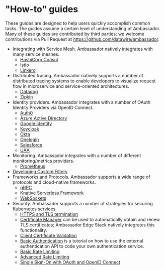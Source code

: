 # "How-to" guides

These guides are designed to help users quickly accomplish common tasks. The guides assume a certain level of understanding of Ambassador. Many of these guides are contributed by third parties; we welcome contributions via Pull Request at https://github.com/datawire/ambassador.

* Integrating with Service Mesh. Ambassador natively integrates with many service meshes.
  * [HashiCorp Consul](consul)
  * [Istio](istio)
  * [Linkerd](linkerd2)
* Distributed tracing. Ambassador natively supports a number of distributed tracing systems to enable developers to visualize request flow in microservice and service-oriented architectures.
  * [Datadog](tracing-datadog)
  * [Zipkin](tracing-zipkin)
* Identity providers. Ambassador integrates with a number of OAuth Identity Providers via OpenID Connect.
  * [Auth0](sso/auth0)
  * [Azure Active Directory](sso/azure)
  * [Google Identity](sso/google)
  * [Keycloak](sso/keycloak)
  * [Okta](sso/okta)
  * [Onelogin](sso/onelogin)
  * [Salesforce](sso/salesforce)
  * [UAA](sso/uaa)
* Monitoring. Ambassador integrates with a number of different monitoring/metrics providers.
  * [Prometheus](prometheus)
* [Developing Custom Filters](filter-dev-guide)
* Frameworks and Protocols. Ambassador supports a wide range of protocols and cloud-native frameworks.
  * [gRPC](grpc)
  * [Knative Serverless Framework](knative)
  * [WebSockets](websockets)
* Security. Ambassador supports a number of strategies for securing Kubernetes services.
  * [HTTPS and TLS termination](tls-termination)
  * [Certificate Manager](cert-manager) can be used to automatically obtain and renew TLS certificates; Ambassador Edge Stack natively integrates this functionality.
  * [Client Certificate Validation](client-cert-validation)
  * [Basic Authentication](basic-auth) is a tutorial on how to use the external authentication API to code your own authentication service.
  * [Basic Rate Limiting](rate-limiting-tutorial)
  * [Advanced Rate Limiting](advanced-rate-limiting)
  * [Single Sign-On with OAuth and OpenID Connect](oauth-oidc-auth)